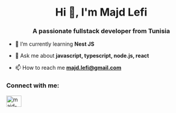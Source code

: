 <h1 align="center">Hi 👋, I'm Majd Lefi</h1>
<h3 align="center">A passionate fullstack developer from Tunisia</h3>


- 🌱 I’m currently learning **Nest JS**

- 💬 Ask me about **javascript, typescript, node.js, react**

- 📫 How to reach me **majd.lefi@gmail.com**

<h3 align="left">Connect with me:</h3>
<p align="left">
<a href="https://www.linkedin.com/in/majdlefi/" target="blank"><img align="center" src="https://raw.githubusercontent.com/rahuldkjain/github-profile-readme-generator/master/src/images/icons/Social/linked-in-alt.svg" alt="majd-lefi" height="30" width="40" /></a>
</p>


